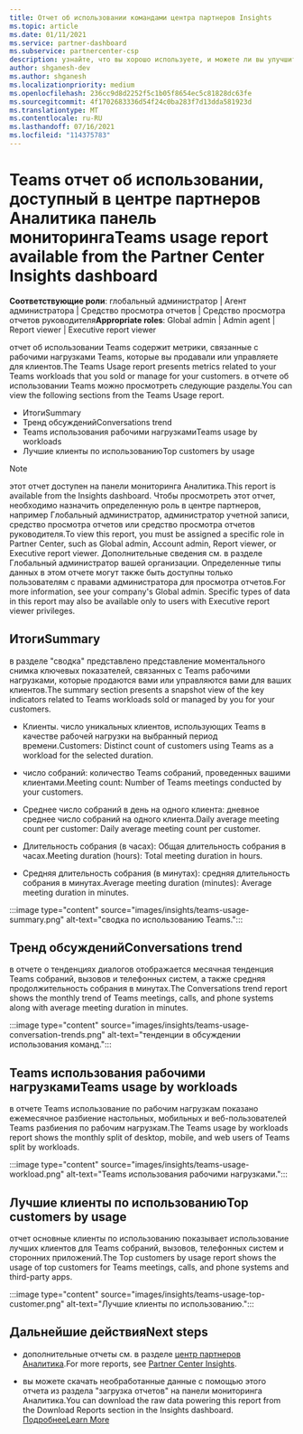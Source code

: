 ```yaml
---
title: Отчет об использовании командами центра партнеров Insights
ms.topic: article
ms.date: 01/11/2021
ms.service: partner-dashboard
ms.subservice: partnercenter-csp
description: узнайте, что вы хорошо используете, и можете ли вы улучшить вопросы использования подписок Teams, которые вы продаете или управляете клиентами.
author: shganesh-dev
ms.author: shganesh
ms.localizationpriority: medium
ms.openlocfilehash: 236cc9d8d2252f5c1b05f8654ec5c81828dc63fe
ms.sourcegitcommit: 4f1702683336d54f24c0ba283f7d13dda581923d
ms.translationtype: MT
ms.contentlocale: ru-RU
ms.lasthandoff: 07/16/2021
ms.locfileid: "114375783"
---
```

# <a name="teams-usage-report-available-from-the-partner-center-insights-dashboard"></a><span data-ttu-id="43f90-103">Teams отчет об использовании, доступный в центре партнеров Аналитика панель мониторинга</span><span class="sxs-lookup"><span data-stu-id="43f90-103">Teams usage report available from the Partner Center Insights dashboard</span></span>

<span data-ttu-id="43f90-104">**Соответствующие роли**: глобальный администратор | Агент администратора | Средство просмотра отчетов | Средство просмотра отчетов руководителя</span><span class="sxs-lookup"><span data-stu-id="43f90-104">**Appropriate roles**: Global admin | Admin agent | Report viewer | Executive report viewer</span></span>

<span data-ttu-id="43f90-105">отчет об использовании Teams содержит метрики, связанные с рабочими нагрузками Teams, которые вы продавали или управляете для клиентов.</span><span class="sxs-lookup"><span data-stu-id="43f90-105">The Teams Usage report presents metrics related to your Teams workloads that you sold or manage for your customers.</span></span> <span data-ttu-id="43f90-106">в отчете об использовании Teams можно просмотреть следующие разделы.</span><span class="sxs-lookup"><span data-stu-id="43f90-106">You can view the following sections from the Teams Usage report.</span></span>

- <span data-ttu-id="43f90-107">Итоги</span><span class="sxs-lookup"><span data-stu-id="43f90-107">Summary</span></span>
- <span data-ttu-id="43f90-108">Тренд обсуждений</span><span class="sxs-lookup"><span data-stu-id="43f90-108">Conversations trend</span></span>
- <span data-ttu-id="43f90-109">Teams использования рабочими нагрузками</span><span class="sxs-lookup"><span data-stu-id="43f90-109">Teams usage by workloads</span></span>
- <span data-ttu-id="43f90-110">Лучшие клиенты по использованию</span><span class="sxs-lookup"><span data-stu-id="43f90-110">Top customers by usage</span></span>

 > [!NOTE]
 > <span data-ttu-id="43f90-111">этот отчет доступен на панели мониторинга Аналитика.</span><span class="sxs-lookup"><span data-stu-id="43f90-111">This report is available from the Insights dashboard.</span></span> <span data-ttu-id="43f90-112">Чтобы просмотреть этот отчет, необходимо назначить определенную роль в центре партнеров, например Глобальный администратор, администратор учетной записи, средство просмотра отчетов или средство просмотра отчетов руководителя.</span><span class="sxs-lookup"><span data-stu-id="43f90-112">To view this report, you must be assigned a specific role in Partner Center, such as Global admin, Account admin, Report viewer, or Executive report viewer.</span></span> <span data-ttu-id="43f90-113">Дополнительные сведения см. в разделе Глобальный администратор вашей организации. Определенные типы данных в этом отчете могут также быть доступны только пользователям с правами администратора для просмотра отчетов.</span><span class="sxs-lookup"><span data-stu-id="43f90-113">For more information, see your company's Global admin. Specific types of data in this report may also be available only to users with Executive report viewer privileges.</span></span>

## <a name="summary"></a><span data-ttu-id="43f90-114">Итоги</span><span class="sxs-lookup"><span data-stu-id="43f90-114">Summary</span></span>

<span data-ttu-id="43f90-115">в разделе "сводка" представлено представление моментального снимка ключевых показателей, связанных с Teams рабочими нагрузками, которые продаются вами или управляются вами для ваших клиентов.</span><span class="sxs-lookup"><span data-stu-id="43f90-115">The summary section presents a snapshot view of the key indicators related to Teams workloads sold or managed by you for your customers.</span></span>  

- <span data-ttu-id="43f90-116">Клиенты. число уникальных клиентов, использующих Teams в качестве рабочей нагрузки на выбранный период времени.</span><span class="sxs-lookup"><span data-stu-id="43f90-116">Customers: Distinct count of customers using Teams as a workload for the selected duration.</span></span>

- <span data-ttu-id="43f90-117">число собраний: количество Teams собраний, проведенных вашими клиентами.</span><span class="sxs-lookup"><span data-stu-id="43f90-117">Meeting count: Number of Teams meetings conducted by your customers.</span></span>

- <span data-ttu-id="43f90-118">Среднее число собраний в день на одного клиента: дневное среднее число собраний на одного клиента.</span><span class="sxs-lookup"><span data-stu-id="43f90-118">Daily average meeting count per customer: Daily average meeting count per customer.</span></span> 

- <span data-ttu-id="43f90-119">Длительность собрания (в часах): Общая длительность собрания в часах.</span><span class="sxs-lookup"><span data-stu-id="43f90-119">Meeting duration (hours): Total meeting duration in hours.</span></span> 

- <span data-ttu-id="43f90-120">Средняя длительность собрания (в минутах): средняя длительность собрания в минутах.</span><span class="sxs-lookup"><span data-stu-id="43f90-120">Average meeting duration (minutes): Average meeting duration in minutes.</span></span> 

:::image type="content" source="images/insights/teams-usage-summary.png" alt-text="сводка по использованию Teams.":::

## <a name="conversations-trend"></a><span data-ttu-id="43f90-122">Тренд обсуждений</span><span class="sxs-lookup"><span data-stu-id="43f90-122">Conversations trend</span></span>

<span data-ttu-id="43f90-123">в отчете о тенденциях диалогов отображается месячная тенденция Teams собраний, вызовов и телефонных систем, а также средняя продолжительность собрания в минутах.</span><span class="sxs-lookup"><span data-stu-id="43f90-123">The Conversations trend report shows the monthly trend of Teams meetings, calls, and phone systems along with average meeting duration in minutes.</span></span>

:::image type="content" source="images/insights/teams-usage-conversation-trends.png" alt-text="тенденции в обсуждении использования команд.":::

## <a name="teams-usage-by-workloads"></a><span data-ttu-id="43f90-125">Teams использования рабочими нагрузками</span><span class="sxs-lookup"><span data-stu-id="43f90-125">Teams usage by workloads</span></span>

<span data-ttu-id="43f90-126">в отчете Teams использование по рабочим нагрузкам показано ежемесячное разбиение настольных, мобильных и веб-пользователей Teams разбиения по рабочим нагрузкам.</span><span class="sxs-lookup"><span data-stu-id="43f90-126">The Teams usage by workloads report shows the monthly split of desktop, mobile, and web users of Teams split by workloads.</span></span>

:::image type="content" source="images/insights/teams-usage-workload.png" alt-text="Teams использования рабочими нагрузками.":::

## <a name="top-customers-by-usage"></a><span data-ttu-id="43f90-128">Лучшие клиенты по использованию</span><span class="sxs-lookup"><span data-stu-id="43f90-128">Top customers by usage</span></span>

<span data-ttu-id="43f90-129">отчет основные клиенты по использованию показывает использование лучших клиентов для Teams собраний, вызовов, телефонных систем и сторонних приложений.</span><span class="sxs-lookup"><span data-stu-id="43f90-129">The Top customers by usage report shows the usage of top customers for Teams meetings, calls, and phone systems and third-party apps.</span></span>

:::image type="content" source="images/insights/teams-usage-top-customer.png" alt-text="Лучшие клиенты по использованию.":::

## <a name="next-steps"></a><span data-ttu-id="43f90-131">Дальнейшие действия</span><span class="sxs-lookup"><span data-stu-id="43f90-131">Next steps</span></span>

- <span data-ttu-id="43f90-132">дополнительные отчеты см. в разделе [центр партнеров Аналитика](partner-center-insights.md).</span><span class="sxs-lookup"><span data-stu-id="43f90-132">For more reports, see [Partner Center Insights](partner-center-insights.md).</span></span>

- <span data-ttu-id="43f90-133">вы можете скачать необработанные данные с помощью этого отчета из раздела "загрузка отчетов" на панели мониторинга Аналитика.</span><span class="sxs-lookup"><span data-stu-id="43f90-133">You can download the raw data powering this report from the Download Reports section in the Insights dashboard.</span></span> [<span data-ttu-id="43f90-134">Подробнее</span><span class="sxs-lookup"><span data-stu-id="43f90-134">Learn More</span></span>](insights-download-reports.md) 
